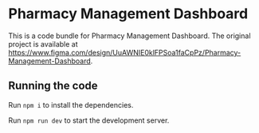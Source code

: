 
  # Pharmacy Management Dashboard

  This is a code bundle for Pharmacy Management Dashboard. The original project is available at https://www.figma.com/design/UuAWNIE0klFPSoa1faCpPz/Pharmacy-Management-Dashboard.

  ## Running the code

  Run `npm i` to install the dependencies.

  Run `npm run dev` to start the development server.
  